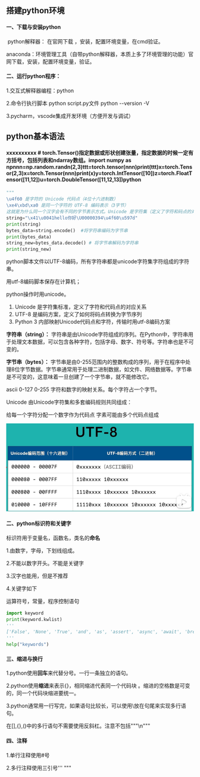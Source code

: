 ## 搭建python环境

#### 一、下载与安装python

​	python解释器： 在官网下载 ，安装，配置环境变量，在cmd验证。

​	anaconda：环境管理工具（自带python解释器，本质上多了环境管理的功能）官网下载，安装，配置环境变量，验证。

#### 二、运行python程序：

1.交互式解释器编程：python

2.命令行执行脚本      python script.py文件   python --version -V

3.pycharm，vscode集成开发环境（方便开发与调试）



## python基本语法

#### xxxxxxxxxx # torch.Tensor()指定数据或形状创建张量，指定数据的时候一定有方括号，包括列表和ndarray数组。import numpy as npnnn=np.random.randn(2,3)ttt=torch.tensor(nnn)print(ttt)x=torch.Tensor(2,3)x=torch.Tensor(nnn)print(x)y=torch.IntTensor([10])z=torch.FloatTensor([11,12])u=torch.DoubleTensor([11,12,13])python

```python
"""
\u4f60 是字符的 Unicode 代码点（4位十六进制数）
\xe4\xbd\xa0 是同一个字符的 UTF-8 编码表示（3字节）
这就是为什么同一个汉字会有不同的字节表示方式。Unicode 是字符集（定义了字符和码点的对应关系），而 UTF-8 是编码方案（定义了如何在计算机中存储这些字符）。"""
string="\x41\u0041hello你好\U00000394\u4f60\u597d"
print(string)
bytes_data=string.encode()  #将字符串编码为字节串
print(bytes_data)
string_new=bytes_data.decode() # 将字节串解码为字符串
print(string_new)
```

python脚本文件以UTF-8编码，所有字符串都是unicode字符集字符组成的字符串。

用utf-8编码脚本保存在计算机；

python操作时用unicode。

1. Unicode 是字符集标准，定义了字符和代码点的对应关系
2. UTF-8 是编码方案，定义了如何将码点转换为字节序列
3. Python 3 内部映射Unicode代码点和字符，传输时用utf-8编码方案

**字符串（string）：**
字符串是由Unicode字符组成的序列。在Python中，字符串用于处理文本数据，可以包含各种字符，包括字母、数字、符号等。字符串也是不可变的。

**字节串（bytes）：**
字节串是由0-255范围内的整数构成的序列，用于在程序中处理8位字节数据。字节串通常用于处理二进制数据，如文件、网络数据等。字节串是不可变的，这意味着一旦创建了一个字节串，就不能修改它。



ascii 0-127 0-255 字符和数字的映射关系。每个字符占一个字节。

Unicode 由Unicode字符集和多套编码规则共同组成：

给每一个字符分配一个数字作为代码点  字素可能由多个代码点组成

![image-20241121155512203](./assets/image-20241121155512203.png)

#### 二、python标识符和关键字

标识符用于变量名，函数名，类名的**命名**

1.由数字，字母，下划线组成。

2.不能以数字开头。不能是关键字

3.汉字也能用，但是不推荐

4.关键字如下

运算符号，常量，程序控制语句

```python
import keyword
print(keyword.kwlist)
'''
['False', 'None', 'True', 'and', 'as', 'assert', 'async', 'await', 'break', 'class', 'continue', 'def', 'del', 'elif', 'else', 'except', 'finally', 'for', 'from', 'global', 'if', 'import', 'in', 'is', 'lambda', 'nonlocal', 'not', 'or', 'pass', 'raise', 'return', 'try', 'while', 'with', 'yield']
'''
help("keywords")
```

#### 三、缩进与换行

1.python使用**回车**来代替分号。一行一条独立的语句。

2.python使用**缩进**来表示{}，相同缩进代表同一个代码块 。缩进的空格数是可变的，同一个代码块缩进要统一。

3.python通常用一行写完，如果语句比较长，可以使用\放在句尾来实现多行语句。

在[],{},()中的多行语句不需要使用反斜杠。注意不包括"""\n"""

#### 四、注释

1.单行注释使用#号

2.多行注释使用三引号''' """

